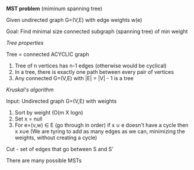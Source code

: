 **MST problem** (miminum spanning tree)

Given undirected graph G=(V,E) with edge weights w(e)

Goal: Find minimal size connected subgraph (spanning tree) of min weight

*Tree properties*

Tree = connected ACYCLIC graph

1. Tree of n vertices has n-1 edges (otherwise would be cyclical)
2. In a tree, there is exactly one path between every pair of vertices
3. Any connected G=(V,E) with |E| = |V| - 1 is a tree

*Kruskal's algorithm*

Input: Undirected graph G=(V,E) with weights

1. Sort by weight (O(m X logn)
2. Set x = null
3. For e=(v,w) ∈ E (go through in order) if x ∪ e doesn't have a cycle
   then x x∪e (We are tyring to add as many edges as we can, minimizing
   the weights, without creating a cycle)

Cut - set of edges that go between S and S'

There are many possible MSTs


